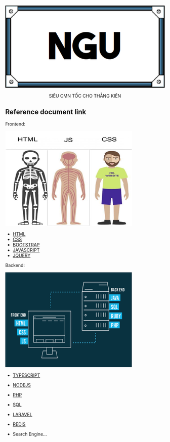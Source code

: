 <p align="center"><img src="images/con_me_thang_kien_ngu.png"></p>
<p align="center">SIÊU CMN TỐC CHO THẰNG KIÊN</p>

## Reference document link

<p align="left">Frontend:</p>
<img src="images/html_css_js.jpg" width="400" height="300">

- [HTML](https://www.w3schools.com/html/default.asp)
- [CSS](https://www.w3schools.com/css/default.asp)
- [BOOTSTRAP](https://www.w3schools.com/bootstrap/bootstrap_ver.asp)
- [JAVASCRIPT](https://www.w3schools.com/js/default.asp)
- [JQUERY](https://www.w3schools.com/jquery/default.asp)

<p align="left">Backend:</p>
<img src="images/backend.png" width="400" height="300">

- [TYPESCRIPT](https://www.w3schools.com/typescript/index.php)
- [NODEJS](https://www.w3schools.com/nodejs/default.asp)

- [PHP](https://www.w3schools.com/php/)
- [SQL](https://www.w3schools.com/sql/default.asp)
- [LARAVEL](https://laravel.com/docs/9.x)
- [REDIS](https://redis.io/docs/)

- Search Engine...
